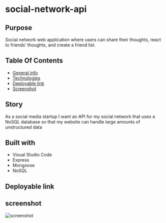 # social-network-api

## Purpose 
Social network web application where users can share their thoughts, react to friends’ thoughts, and create a friend list.

## Table Of Contents
* [General info](#story)
* [Technologies](#built-with)
* [Deployable link](#deployable-link) 
* [Screenshot](#screenshot)

## Story
As a social media startup I want an API for my social network that uses a NoSQL database so that my website can handle large amounts of unstructured data


## Built with
* Visual Studio Code
* Express
* Mongoose
* NoSQL


## Deployable link 


## screenshot 
![screenshot]()